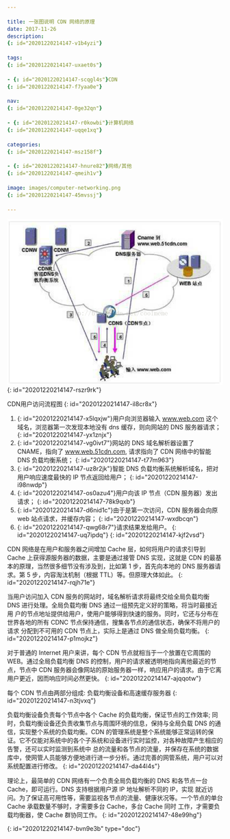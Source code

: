 ```yaml
---

title: 一张图说明 CDN 网络的原理
date: 2017-11-26
description:
{: id="20201220214147-v1b4yzi"}

tags:
{: id="20201220214147-uxaet0s"}

- {: id="20201220214147-scqgl4s"}CDN
{: id="20201220214147-f7yaa0e"}

nav:
{: id="20201220214147-0ge32qn"}

- {: id="20201220214147-r0kowbi"}计算机网络
{: id="20201220214147-uqqe1xq"}

categories:
{: id="20201220214147-msz158f"}

- {: id="20201220214147-hnure82"}网络/其他
{: id="20201220214147-qmeih1v"}

image: images/computer-networking.png
{: id="20201220214147-45mvssj"}

---
```


![](./2017-11-25_一张图说明CDN网络的原理/1.png)
{: id="20201220214147-rszr9rk"}

CDN用户访问流程图
{: id="20201220214147-il8cr8x"}

1. {: id="20201220214147-x5lqxjw"}用户向浏览器输入 www.web.com 这个域名，浏览器第一次发现本地没有 dns 缓存，则向网站的 DNS 服务器请求；
   {: id="20201220214147-yx1znjx"}
2. {: id="20201220214147-vg0ivt7"}网站的 DNS 域名解析器设置了 CNAME，指向了 www.web.51cdn.com, 请求指向了 CDN 网络中的智能 DNS 负载均衡系统；
   {: id="20201220214147-t77m963"}
3. {: id="20201220214147-uz8r2jk"}智能 DNS 负载均衡系统解析域名，把对用户响应速度最快的 IP 节点返回给用户；
   {: id="20201220214147-i98nwdp"}
4. {: id="20201220214147-os0azu4"}用户向该 IP 节点（CDN 服务器）发出请求；
   {: id="20201220214147-78k9qxb"}
5. {: id="20201220214147-d6nid1c"}由于是第一次访问，CDN 服务器会向原 web 站点请求，并缓存内容；
   {: id="20201220214147-wxdbcqn"}
6. {: id="20201220214147-qwg68r7"}请求结果发给用户。
   {: id="20201220214147-uq7ipdq"}
{: id="20201220214147-kjf2vsd"}

CDN 网络是在用户和服务器之间增加 Cache 层，如何将用户的请求引导到 Cache 上获得源服务器的数据，主要是通过接管 DNS 实现，这就是 CDN 的最基本的原理，当然很多细节没有涉及到，比如第 1 步，首先向本地的 DNS 服务器请求。第 5 步，内容淘汰机制（根据 TTL）等。但原理大体如此。
{: id="20201220214147-rqjh71e"}

当用户访问加入 CDN 服务的网站时，域名解析请求将最终交给全局负载均衡 DNS 进行处理。全局负载均衡 DNS 通过一组预先定义好的策略，将当时最接近用 户的节点地址提供给用户，使用户能够得到快速的服务。同时，它还与分布在世界各地的所有 CDNC 节点保持通信，搜集各节点的通信状态，确保不将用户的请求 分配到不可用的 CDN 节点上，实际上是通过 DNS 做全局负载均衡。
{: id="20201220214147-p1mojkz"}

对于普通的 Internet 用户来讲，每个 CDN 节点就相当于一个放置在它周围的 WEB。通过全局负载均衡 DNS 的控制，用户的请求被透明地指向离他最近的节点，节点中 CDN 服务器会像网站的原始服务器一样，响应用户的请求。由于它离用户更近，因而响应时间必然更快。
{: id="20201220214147-ajqqotw"}

每个 CDN 节点由两部分组成: 负载均衡设备和高速缓存服务器
{: id="20201220214147-n3tjvxq"}

负载均衡设备负责每个节点中各个 Cache 的负载均衡，保证节点的工作效率; 同时，负载均衡设备还负责收集节点与周围环境的信息，保持与全局负载 DNS 的通信，实现整个系统的负载均衡。CDN 的管理系统是整个系统能够正常运转的保证。它不仅能对系统中的各个子系统和设备进行实时监控，对各种故障产生相应的告警，还可以实时监测到系统中 总的流量和各节点的流量，并保存在系统的数据库中，使网管人员能够方便地进行进一步分析。通过完善的网管系统，用户可以对系统配置进行修改。
{: id="20201220214147-da44l4s"}

理论上，最简单的 CDN 网络有一个负责全局负载均衡的 DNS 和各节点一台 Cache，即可运行。DNS 支持根据用户源 IP 地址解析不同的 IP，实现 就近访问。为了保证高可用性等，需要监视各节点的流量、健康状况等。一个节点的单台 Cache 承载数量不够时，才需要多台 Cache，多台 Cache 同时 工作，才需要负载均衡器，使 Cache 群协同工作。
{: id="20201220214147-48e99hg"}


{: id="20201220214147-bvn9e3b" type="doc"}
